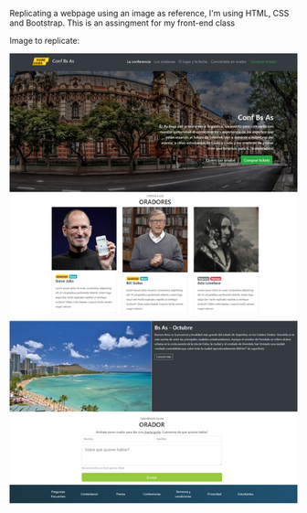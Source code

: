 Replicating a webpage using an image as reference, I'm using HTML, CSS and Bootstrap.
This is an assingment for my front-end class

Image to replicate:

![Screenshot](final_front_2021.jpg)
